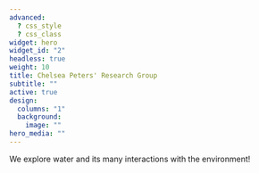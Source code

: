 ```yaml
---
advanced:
  ? css_style
  ? css_class
widget: hero
widget_id: "2"
headless: true
weight: 10
title: Chelsea Peters' Research Group
subtitle: ""
active: true
design:
  columns: "1"
  background:
    image: ""
hero_media: ""
---
```

We explore water and its many interactions with the environment!
